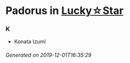 # Padorus in [Lucky☆Star](https://myanimelist.net/manga/587/Lucky☆Star)

### K
* Konata Izumi

###### Generated on 2019-12-01T16:35:29
